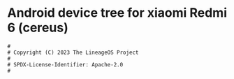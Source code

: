 # Android device tree for xiaomi Redmi 6 (cereus)

```
#
# Copyright (C) 2023 The LineageOS Project
#
# SPDX-License-Identifier: Apache-2.0
#
```
